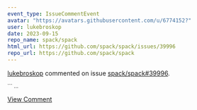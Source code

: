 ```yaml
---
event_type: IssueCommentEvent
avatar: "https://avatars.githubusercontent.com/u/6774152?"
user: lukebroskop
date: 2023-09-15
repo_name: spack/spack
html_url: https://github.com/spack/spack/issues/39996
repo_url: https://github.com/spack/spack
---
```


<a href='https://github.com/lukebroskop' target='_blank'>lukebroskop</a> commented on issue <a href='https://github.com/spack/spack/issues/39996' target='_blank'>spack/spack#39996</a>.

<small>```...</small>

<a href='https://github.com/spack/spack/issues/39996' target='_blank'>View Comment</a>